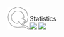 <a href="https://qiwi.com/n/JUSHE892">
  <img align="left" width="50px" src="icons8_qiwi_500px.png" />
</a>
<br>
Statistics
<div>
    <img src="https://github-readme-stats.vercel.app/api/top-langs/?username=inkve&langs_count=10&count_private=true&layout=compact&theme=dark&hide_border=true">
    <img src="https://github-readme-stats.vercel.app/api?username=inkve&show_icons=true&hide_border=true&theme=dark&count_private=true&line_height=28">
</div>
